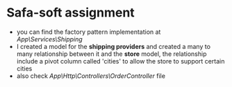 # Safa-soft assignment

- you can find the factory pattern implementation at *App\Services\Shipping*
- I created a model for the **shipping providers** and created a many to many relationship between it and the **store** model, the relationship include a pivot column called 'cities' to allow the store to support certain cities
- also check *App\Http\Controllers\OrderController* file